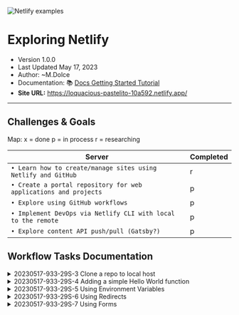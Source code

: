![Netlify examples](netlify-badge-examples.png)

# Exploring Netlify
- Version 1.0.0
- Last Updated May 17, 2023
- Author: ~M.Dolce
- Documentation: 📚 [Docs Getting Started Tutorial](https://docs.netlify.com/get-started/?utm_medium=social&utm_source=github&utm_campaign=devex-ph&utm_content=devex-examples)
- **Site URL:** https://loquacious-pastelito-10a592.netlify.app/
---


## Challenges & Goals
Map: x = done p = in process r = researching

| Server                                                           | Completed |
|------------------------------------------------------------------|-----------|
| `• Learn how to create/manage sites using Netlify and GitHub`    | r         |
| `• Create a portal repository for web applications and projects` | p         |
| `• Explore using GitHub workflows`                               | p         |
| `• Implement DevOps via Netlify CLI with local to the remote`    | p         |
| `• Explore content API push/pull (Gatsby?)`                      | p         |

## Workflow Tasks Documentation

<details>
 <summary>20230517-933-29S-3	Clone a repo to local host</summary>

> Get started with Netlify CLI: https://docs.netlify.com/cli/get-started/

> Deploy via Netlify  [![Deploy To Netlify](https://www.netlify.com/img/deploy/button.svg)](https://app.netlify.com/start/deploy?repository=https://github.com/netlify/netlify-feature-tour&utm_medium=social&utm_source=github&utm_campaign=devex&utm_content=devex-examples)

> Switch to the repo called deployPreview.

> Edit the file: pages/deploy-previews.astro

> Save the change, commit it, and push it to your GitHub repo.

> Open a pull request against the main branch from the deployPreview branch.
 
> Visit app.netlify.com — Netlify will automatically build the Deploy Preview.

> Once the site is done building, visit the generated URL to access your changes!

> Learn about Deploy Previews in the Netlify docs: https://docs.netlify.com/site-deploys/deploy-previews/

</details>

<details>
 <summary>20230517-933-29S-4	Adding a simple Hello World function</summary>

> Create a new hello-world.js file in the netlify/functions folder

> Copy and paste the following code with the minimum structure required for Netlify Functions, then save the file.

```javascript
exports.handler = async () => {
  return {
    statusCode: 200,
    body: 'hello world!',
  };
};

```
**NOTE:**
The previous code generated an error. 

>> {"level":"error","message":"End - Error:"}
{"errorMessage":"lambdaFunc[lambdaHandler] is not a function","errorType":"TypeError","level":"error","stackTrace":[...]


**Actual working Function:**

```javascript
exports.handler = async function (event, context) {
return {
	statusCode: 200,
	body: JSON.stringify({ message: "Hello World" }),
    };
};
```

> Use the Netlify Dev functionality of the Netlify CLI

```npm
netlify dev (Shortcut: ntl dev)
```

> Visit http://localhost:8888/.netlify/functions/hello-world

> PRINTS: {"message":"Hello World"} to the browser

</details>

<details>
 <summary>20230517-933-29S-5	Using Environment Variables</summary>

<i>"...you can create environment variables on Netlify and refer to them in your function with process.env syntax. This allows you to use external APIs that require secret tokens, such as Stripe, Slack, and Airbase, while keeping everything secret. What happens in a serverless function is not visible in the frontend when making requests."
</i>

src: https://docs.netlify.com/environment-variables/overview/

> From: Site settings > Environment variables. Then select Add a variable.

> Add environment variable with a Key name and value. Leave scope settings as default.

> Update the hello-world.js file with this code:

```javascript
exports.handler = async function (event, context) {
  const mySecretKey = process.env.MY_SECRET_KEY;
  return {
    statusCode: 200,
    body: JSON.stringify({ message: `Hello World! ${mySecretKey} is working!` }),
  };
};
```

> Exit Netlify Dev (Control + C). Then:

```NPM
netlify link (shortcut: ntl link)
```

> Then restart Dev environment with:

```NPM
ntl dev
```

> Updated function with Env Key will print the secret value assigned to the variable

</details>

<details>
 <summary>20230517-933-29S-6	Using Redirects</summary>

> Redirects are handled by the /public/_redirects file. Add this:

```javascript
/api/* /.netlify/functions/:splat

```

> This rule adds a new 'path' to the hello-world URL

- OLD: PATH/.netlify/functions/hello-world

- NEW: PATH/api/hello-world 

> Testing requires a commit/push to GitHub repo

</details>

<details>
 <summary>20230517-933-29S-7	Using Forms</summary>

src: https://docs.netlify.com/forms/setup/?_gl=1%2a1javo8i%2a_gcl_aw%2aR0NMLjE2ODQzMjg3NzQuQ2p3S0NBanc5cEdqQmhCLUVpd0FhNWpsM0RyLXFReG5BekM4N1JabWt1VWppYnRKSmh0MGJWemlBRXhqbmpiWW9UZnZkUGw3ZldlazRob0NVN0VRQXZEX0J3RQ..&_ga=2.181328544.601870155.1684328774-1597434842.1684328774&_gac=1.85213675.1684328774.CjwKCAjw9pGjBhB-EiwAa5jl3Dr-qQxnAzC87RZmkuUjibtJJht0bVziAExjnjbYoTfvdPl7fWek4hoCU7EQAvD_BwE

> Enable automatic form detection in Netlify UI. Site Settings > Forms > Enable form detection
 
> /src/pages/contact-form.astro

> Commit and push

> Test via PATH/netlify-forms/

</details>